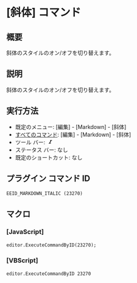 # \[斜体\] コマンド

## 概要

斜体のスタイルのオン/オフを切り替えます。

## 説明

斜体のスタイルのオン/オフを切り替えます。

## 実行方法

- 既定のメニュー: \[編集\] \- \[Markdown\] \- \[斜体\]
- [すべてのコマンド](../../glossary/allcommands): \[編集\] \- \[Markdown\] \- \[斜体\]
- ツール バー: ![](../../images/italic.png)
- ステータス バー: なし
- 既定のショートカット: なし

## プラグイン コマンド ID

```
EEID_MARKDOWN_ITALIC (23270)
```

## マクロ

### \[JavaScript\]

```
editor.ExecuteCommandByID(23270);
```

### \[VBScript\]

```
editor.ExecuteCommandByID 23270
```
